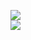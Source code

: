 [![](https://img.shields.io/badge/Made%20With-Github%20Spray-lightgrey.svg?style=for-the-badge&logo=github)](https://github.com/Annihil/github-spray#11450)  
[![](https://i.imgur.com/2DrTn0Z.gif)](https://github.com/Annihil/github-spray)